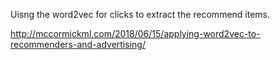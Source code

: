 
Uisng the word2vec for clicks to extract the recommend items. 

http://mccormickml.com/2018/06/15/applying-word2vec-to-recommenders-and-advertising/
